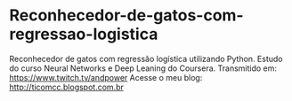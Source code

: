 # Reconhecedor-de-gatos-com-regressao-logistica
Reconhecedor de gatos com regressão logística utilizando Python.
Estudo do curso Neural Networks e Deep Leaning do Coursera.
Transmitido em: https://www.twitch.tv/andpower 
Acesse o meu blog: http://ticomcc.blogspot.com.br 
